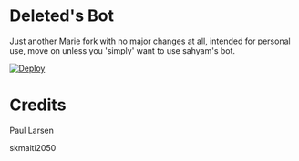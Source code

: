 # Deleted's Bot
Just another Marie fork with no major changes at all, intended for personal use, move on unless you 'simply' want to use sahyam's bot.

[![Deploy](https://www.herokucdn.com/deploy/button.svg)](https://heroku.com/deploy)


# Credits
Paul Larsen

skmaiti2050
